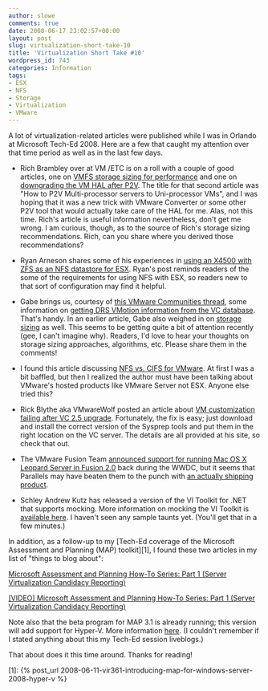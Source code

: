 ```yaml
---
author: slowe
comments: true
date: 2008-06-17 23:02:57+00:00
layout: post
slug: virtualization-short-take-10
title: 'Virtualization Short Take #10'
wordpress_id: 743
categories: Information
tags:
- ESX
- NFS
- Storage
- Virtualization
- VMware
---
```


A lot of virtualization-related articles were published while I was in Orlando at Microsoft Tech-Ed 2008. Here are a few that caught my attention over that time period as well as in the last few days.

* Rich Brambley over at VM /ETC is on a roll with a couple of good articles, one on [VMFS storage sizing for performance](http://vmetc.com/2008/06/10/vmfs-storage-sizing-for-maximum-performance/) and one on [downgrading the VM HAL after P2V](http://vmetc.com/2008/06/11/how-to-p2v-multi-processor-servers-to-uni-processor-vms/). The title for that second article was "How to P2V Multi-processor servers to Uni-processor VMs", and I was hoping that it was a new trick with VMware Converter or some other P2V tool that would actually take care of the HAL for me. Alas, not this time. Rich's article is useful information nevertheless, don't get me wrong. I am curious, though, as to the source of Rich's storage sizing recommendations. Rich, can you share where you derived those recommendations?

* Ryan Arneson shares some of his experiences in [using an X4500 with ZFS as an NFS datastore for ESX](http://blogs.sun.com/rarneson/entry/the_x4500_zfs_and_vmware). Ryan's post reminds readers of the some of the requirements for using NFS with ESX, so readers new to that sort of configuration may find it helpful.

* Gabe brings us, courtesy of [this VMware Communities thread](http://communities.vmware.com/message/969563), some information on [getting DRS VMotion information from the VC database](http://www.gabesvirtualworld.com/?p=69). That's handy. In an earlier article, Gabe also weighed in on [storage sizing](http://www.gabesvirtualworld.com/?p=68) as well. This seems to be getting quite a bit of attention recently (gee, I can't imagine why). Readers, I'd love to hear your thoughts on storage sizing approaches, algorithms, etc. Please share them in the comments!

* I found this article discussing [NFS vs. CIFS for VMware](http://www.oreillynet.com/onlamp/blog/2008/04/nfs_vs_cifs_for_vmware.html). At first I was a bit baffled, but then I realized the author must have been talking about VMware's hosted products like VMware Server not ESX. Anyone else tried this?

* Rick Blythe aka VMwareWolf posted an article about [VM customization failing after VC 2.5 upgrade](http://www.vmwarewolf.com/customization-fails-after-vc-25-upgrade/). Fortunately, the fix is easy; just download and install the correct version of the Sysprep tools and put them in the right location on the VC server. The details are all provided at his site, so check that out.

* The VMware Fusion Team [announced support for running Mac OS X Leopard Server in Fusion 2.0](http://blogs.vmware.com/teamfusion/2008/06/virtual-leopard.html) back during the WWDC, but it seems that Parallels may have beaten them to the punch with [an actually shipping product](http://www.virtualization.info/2008/06/release-parallels-server-10.html).

* Schley Andrew Kutz has released a version of the VI Toolkit for .NET that supports mocking. More information on mocking the VI Toolkit is [available here](http://vitfordotnet.wiki.sourceforge.net/#SimplifiedTesting). I haven't seen any sample taunts yet. (You'll get that in a few minutes.)

In addition, as a follow-up to my [Tech-Ed coverage of the Microsoft Assessment and Planning (MAP) toolkit][1], I found these two articles in my list of "things to blog about":

[Microsoft Assessment and Planning How-To Series: Part 1 (Server Virtualization Candidacy Reporting)](http://blogs.technet.com/mapblog/archive/2008/04/23/how-to-series-for-microsoft-assessment-and-planning-part-1-server-virtualization.aspx)  

[[VIDEO] Microsoft Assessment and Planning How-To Series: Part 1 (Server Virtualization Candidacy Reporting)](http://blogs.technet.com/mapblog/archive/2008/04/24/video-microsoft-assessment-and-planning-how-to-series-part-1-server-virtualization-candidacy-reporting.aspx)

Note also that the beta program for MAP 3.1 is already running; this version will add support for Hyper-V. More information [here](http://blogs.technet.com/mapblog/archive/2008/06/13/teched-2008-announcing-microsoft-assessment-and-planning-toolkit-3-1-beta-release.aspx). (I couldn't remember if I stated anything about this my Tech-Ed session liveblogs.)

That about does it this time around. Thanks for reading!

[1]: {% post_url 2008-06-11-vir361-introducing-map-for-windows-server-2008-hyper-v %}
